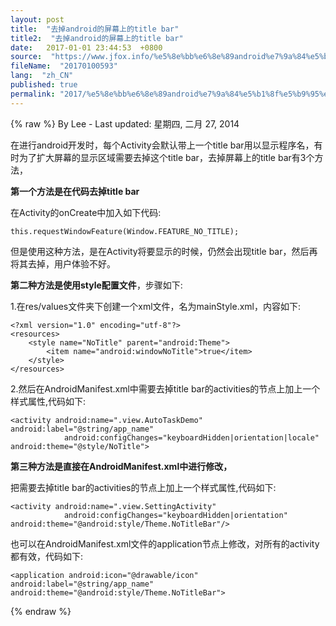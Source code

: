 ```yaml
---
layout: post
title:  "去掉android的屏幕上的title bar"
title2:  "去掉android的屏幕上的title bar"
date:   2017-01-01 23:44:53  +0800
source:  "https://www.jfox.info/%e5%8e%bb%e6%8e%89android%e7%9a%84%e5%b1%8f%e5%b9%95%e4%b8%8a%e7%9a%84title-bar.html"
fileName:  "20170100593"
lang:  "zh_CN"
published: true
permalink: "2017/%e5%8e%bb%e6%8e%89android%e7%9a%84%e5%b1%8f%e5%b9%95%e4%b8%8a%e7%9a%84title-bar.html"
---
```

{% raw %}
By Lee - Last updated: 星期四, 二月 27, 2014

在进行android开发时，每个Activity会默认带上一个title bar用以显示程序名，有时为了扩大屏幕的显示区域需要去掉这个title bar，去掉屏幕上的title bar有3个方法，

**第一个方法是在代码去掉title bar**

在Activity的onCreate中加入如下代码:

    this.requestWindowFeature(Window.FEATURE_NO_TITLE);
    

但是使用这种方法，是在Activity将要显示的时候，仍然会出现title bar，然后再将其去掉，用户体验不好。

**第二种方法是使用style配置文件**，步骤如下:

1.在res/values文件夹下创建一个xml文件，名为mainStyle.xml，内容如下:

    <?xml version="1.0" encoding="utf-8"?>
    <resources>
        <style name="NoTitle" parent="android:Theme">
            <item name="android:windowNoTitle">true</item>
        </style>
    </resources>

2.然后在AndroidManifest.xml中需要去掉title bar的activities的节点上加上一个样式属性,代码如下:

    <activity android:name=".view.AutoTaskDemo" android:label="@string/app_name"
    			android:configChanges="keyboardHidden|orientation|locale" android:theme="@style/NoTitle">

**第三种方法是直接在AndroidManifest.xml中进行修改，**

把需要去掉title bar的activities的节点上加上一个样式属性,代码如下:

    <activity android:name=".view.SettingActivity"
    			android:configChanges="keyboardHidden|orientation" android:theme="@android:style/Theme.NoTitleBar"/>

也可以在AndroidManifest.xml文件的application节点上修改，对所有的activity都有效，代码如下:

    <application android:icon="@drawable/icon" android:label="@string/app_name" android:theme="@android:style/Theme.NoTitleBar">
{% endraw %}
